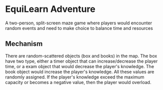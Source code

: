 # EquiLearn Adventure
A two-person, split-screen maze game where players would encounter random events and need to make choice to balance time and resources

## Mechanism
There are random-scattered objects (box and books) in the map. The box have two type, either a timer object that can increase/decrease the player time, or a exam object that would decrease the player's knowledge. The book object would increase the player's knowledge. All these values are randomly assigned. If the player's knowledge exceed the maximum capacity or becomes a negative value, then the player would overload. 
